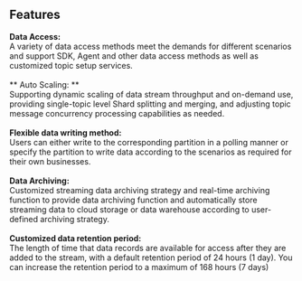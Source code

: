 ## Features<br>
**Data Access:**<br>
A variety of data access methods meet the demands for different scenarios and support SDK, Agent and other data access methods as well as customized topic setup services. <br>
<br>
** Auto Scaling: **<br>
Supporting dynamic scaling of data stream throughput and on-demand use, providing single-topic level Shard splitting and merging, and adjusting topic message concurrency processing capabilities as needed. <br>
<br>
**Flexible data writing method:**<br>
Users can either write to the corresponding partition in a polling manner or specify the partition to write data according to the scenarios as required for their own businesses. <br>
<br>
**Data Archiving:**<br>
Customized streaming data archiving strategy and real-time archiving function to provide data archiving function and automatically store streaming data to cloud storage or data warehouse according to user-defined archiving strategy. <br>
<br>
**Customized data retention period:**<br>
The length of time that data records are available for access after they are added to the stream, with a default retention period of 24 hours (1 day). You can increase the retention period to a maximum of 168 hours (7 days)<br>
<br>
